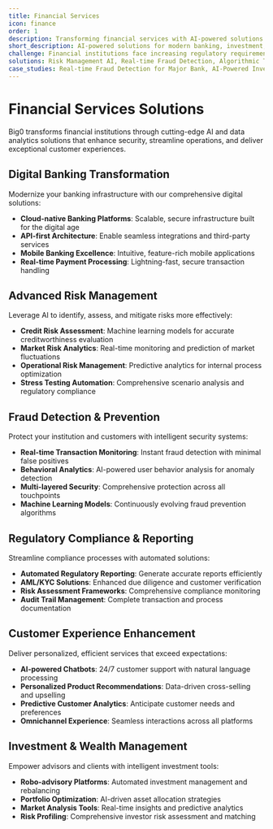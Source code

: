 ```yaml
---
title: Financial Services
icon: finance
order: 1
description: Transforming financial services with AI-powered solutions for risk management, fraud detection, and customer experience enhancement
short_description: AI-powered solutions for modern banking, investment, and fintech companies to enhance security, compliance, and customer experience
challenge: Financial institutions face increasing regulatory requirements, sophisticated cyber threats, and rising customer expectations for instant, personalized services while maintaining security and compliance
solutions: Risk Management AI, Real-time Fraud Detection, Algorithmic Trading, Customer Analytics, Regulatory Compliance Automation, Credit Scoring Models
case_studies: Real-time Fraud Detection for Major Bank, AI-Powered Investment Platform, Automated Compliance Reporting System
---
```


# Financial Services Solutions

Big0 transforms financial institutions through cutting-edge AI and data analytics solutions that enhance security, streamline operations, and deliver exceptional customer experiences.

## Digital Banking Transformation

Modernize your banking infrastructure with our comprehensive digital solutions:

- **Cloud-native Banking Platforms**: Scalable, secure infrastructure built for the digital age
- **API-first Architecture**: Enable seamless integrations and third-party services
- **Mobile Banking Excellence**: Intuitive, feature-rich mobile applications
- **Real-time Payment Processing**: Lightning-fast, secure transaction handling

## Advanced Risk Management

Leverage AI to identify, assess, and mitigate risks more effectively:

- **Credit Risk Assessment**: Machine learning models for accurate creditworthiness evaluation
- **Market Risk Analytics**: Real-time monitoring and prediction of market fluctuations
- **Operational Risk Management**: Predictive analytics for internal process optimization
- **Stress Testing Automation**: Comprehensive scenario analysis and regulatory compliance

## Fraud Detection & Prevention

Protect your institution and customers with intelligent security systems:

- **Real-time Transaction Monitoring**: Instant fraud detection with minimal false positives
- **Behavioral Analytics**: AI-powered user behavior analysis for anomaly detection
- **Multi-layered Security**: Comprehensive protection across all touchpoints
- **Machine Learning Models**: Continuously evolving fraud prevention algorithms

## Regulatory Compliance & Reporting

Streamline compliance processes with automated solutions:

- **Automated Regulatory Reporting**: Generate accurate reports efficiently
- **AML/KYC Solutions**: Enhanced due diligence and customer verification
- **Risk Assessment Frameworks**: Comprehensive compliance monitoring
- **Audit Trail Management**: Complete transaction and process documentation

## Customer Experience Enhancement

Deliver personalized, efficient services that exceed expectations:

- **AI-powered Chatbots**: 24/7 customer support with natural language processing
- **Personalized Product Recommendations**: Data-driven cross-selling and upselling
- **Predictive Customer Analytics**: Anticipate customer needs and preferences
- **Omnichannel Experience**: Seamless interactions across all platforms

## Investment & Wealth Management

Empower advisors and clients with intelligent investment tools:

- **Robo-advisory Platforms**: Automated investment management and rebalancing
- **Portfolio Optimization**: AI-driven asset allocation strategies
- **Market Analysis Tools**: Real-time insights and predictive analytics
- **Risk Profiling**: Comprehensive investor risk assessment and matching
